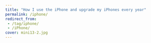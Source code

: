 ```yaml
---
title: "How I use the iPhone and upgrade my iPhones every year"
permalink: /iphone/
redirect_from:
 - /tag/iphone/
 - /iPhone/
cover: mini13-2.jpg
---
```

